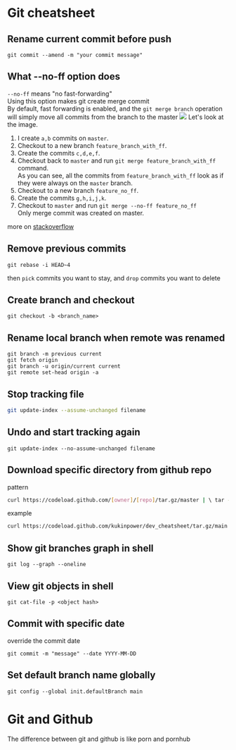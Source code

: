 # Git cheatsheet

## Rename current commit before push
```
git commit --amend -m "your commit message"
```

## What --no-ff option does
`--no-ff` means "no fast-forwarding"  
Using this option makes git create merge commit  
By default, fast forwarding is enabled, and the `git merge branch` operation will simply move all commits from the branch to the master
<img src="img/git/no-ff.jpg">
Let's look at the image.
1. I create `a,b` commits on `master`.
2. Checkout to a new branch `feature_branch_with_ff`.
3. Create the commits `c,d,e,f`.
4. Checkout back to `master` and run `git merge feature_branch_with_ff` command.  
As you can see, all the commits from `feature_branch_with_ff` look as if they were always on the `master` branch.  
5. Checkout to a new branch `feature_no_ff`.
6. Create the commits `g,h,i,j,k`.
7. Checkout to `master` and run `git merge --no-ff feature_no_ff`  
Only merge commit was created on master. 

more on [stackoverflow](https://stackoverflow.com/questions/9069061/what-is-the-difference-between-git-merge-and-git-merge-no-ff)

## Remove previous commits
```
git rebase -i HEAD~4
```
then `pick` commits you want to stay, and `drop` commits you want to delete

## Create branch and checkout
```
git checkout -b <branch_name>
```

## Rename local branch when remote was renamed
```
git branch -m previous current
git fetch origin
git branch -u origin/current current
git remote set-head origin -a
```

## Stop tracking file
```bash
git update-index --assume-unchanged filename
```

## Undo and start tracking again
```
git update-index --no-assume-unchanged filename
```

## Download specific directory from github repo
pattern
```bash
curl https://codeload.github.com/[owner]/[repo]/tar.gz/master | \ tar -xz --strip=2 [repo]-master/[folder_path]
```

example
```bash
curl https://codeload.github.com/kukinpower/dev_cheatsheet/tar.gz/main | tar -xz --strip=2 dev_cheatsheet-main/img
```

## Show git branches graph in shell
```
git log --graph --oneline
```

## View git objects in shell
```
git cat-file -p <object hash>
```

## Commit with specific date
override the commit date
```
git commit -m "message" --date YYYY-MM-DD
```

## Set default branch name globally
```
git config --global init.defaultBranch main
```

# Git and Github
The difference between git and github is like porn and pornhub
